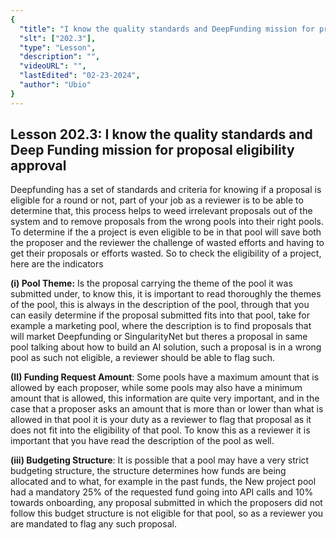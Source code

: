 ```yaml
---
{
  "title": "I know the quality standards and DeepFunding mission for proposal eligibility approval",
  "slt": ["202.3"],
  "type": "Lesson",
  "description": "",
  "videoURL": "",
  "lastEdited": "02-23-2024",
  "author": "Ubio"
}
---
```


## **Lesson 202.3: I know the quality standards and Deep Funding mission for proposal eligibility approval**

Deepfunding has a set of standards and criteria for knowing if a proposal is eligible for a round or not, part of your job as a reviewer is to be able to determine that, this process helps to weed irrelevant proposals out of the system and to remove proposals from the wrong pools into their right pools. To determine if the a project is even eligible to be in that pool will save both the proposer and the reviewer the challenge of wasted efforts and having to get their proposals or efforts wasted. So to check the eligibility of a project, here are the
indicators

**(i) Pool Theme:** Is the proposal carrying the theme of the pool it was submitted under, to know this, it is important to read thoroughly the themes of the pool, this is always in the description of the pool, through that you can easily determine if the proposal submitted fits into that pool, take for example a marketing pool, where the description is to find proposals that will market Deepfunding or SingularityNet but theres a proposal in same pool talking about how to build an AI solution, such a proposal is in a wrong pool as such not eligible, a reviewer should be able to flag such.

**(II) Funding Request Amount**: Some pools have a maximum amount that is allowed by each proposer, while some pools may also have a minimum amount that is allowed, this information are quite very important, and in the case that a proposer asks an amount that is more than or lower than what is allowed in that pool it is your duty as a reviewer to flag that proposal as it does not fit into the eligibility of that pool. To know this as a reviewer it is important that you have read the description of the pool as well.

**(iii) Budgeting Structure**: It is possible that a pool may have a very strict budgeting structure, the structure determines how funds are being allocated and to what, for example in the past funds, the New project pool had a mandatory 25% of the requested fund going into API calls and 10% towards onboarding, any proposal submitted in which the proposers did not follow this budget structure is not eligible for that pool, so as a reviewer you are mandated to flag any such proposal.
